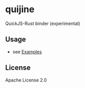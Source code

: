 # quijine

QuickJS-Rust binder (experimental)

## Usage

* see [Examples](https://github.com/taskie/quijine/blob/master/quijine-example/src/main.rs)

## License

Apache License 2.0
